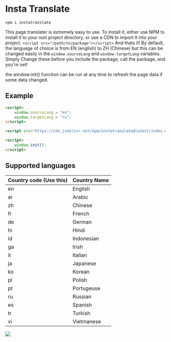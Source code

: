 # Insta Translate

  `npm i instatranslate`
  
  This page translater is extremely easy to use. To install it, either use NPM to install it to your root project directory, or use a CDN to import it into your project.
  `<script src="/path/to/package"></script>`
And thats it! By default, the language of choice is from EN (english) to ZH (Chinese) but this can be changed easily in the `window.sourceLang` and `window.targetLang` variables. Simply Change these before you include the package, call the package, and you're set! 

the window.init() function can be run at any time to refresh the page data if some data changed.

## Example

```html
<script>
    window.sourceLang = "en";
    window.targetLang = "ru";
</script>

<script src="https://cdn.jsdelivr.net/npm/instatranslate@latest/index.min.js"></script>

<script>
    window.init();
</script>
```

## Supported languages


|Country code (Use this)| Country Name |
|--|--|
|en|English|
| ar | Arabic |
| zh| Chinese |
|fr|French|
|de|German|
|hi|Hindi|
|id|Indonesian|
|ga|Irish|
|it|Italian|
|ja|Japanese|
|ko|Korean|
|pl|Polish|
|pt|Portugeuse|
|ru|Russian|
|es|Spanish|
|tr|Turkish|
|vi|Vietmanese|

 ![](https://analytics-server-orpin.vercel.app/api/npm_package?name=instatranslate)